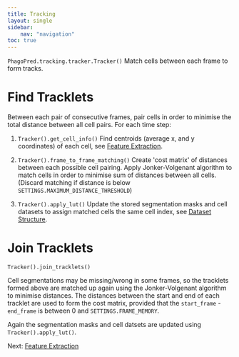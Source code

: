 ```yaml
---
title: Tracking
layout: single
sidebar: 
    nav: "navigation"
toc: true
---
```

`PhagoPred.tracking.tracker.Tracker()`
Match cells between each frame to form tracks.
# Find Tracklets
Between each pair of consecutive frames, pair cells in order to minimise the total distance between all cell pairs.
For each time step:
1. `Tracker().get_cell_info()`
    Find centroids (average x, and y coordinates) of each cell, see [Feature Extraction](/FeatureExtraction/).
    
2. `Tracker().frame_to_frame_matching()`
    Create 'cost matrix' of distances between each possible cell pairing. Apply Jonker-Volgenant algorithm to match cells in order to minimise sum of distances between all cells. (Discard matching if distance is below `SETTINGS.MAXIMUM_DISTANCE_THRESHOLD`)

3. `Tracker().apply_lut()`
    Update the stored segmentation masks and cell datasets to assign matched cells the same cell index, see [Dataset Structure](/DatasetStructure/).

# Join Tracklets
`Tracker().join_tracklets()`

Cell segmentations may be missing/wrong in some frames, so the tracklets formed above are matched up again using the Jonker-Volgenant algorithm to minimise distances. The distances between the start and end of each tracklet are used to form the cost matrix, provided that the `start_frame` - `end_frame` is between 0 and `SETTINGS.FRAME_MEMORY`.

Again the segmentation masks and cell datsets are updated using `Tracker().apply_lut()`.

Next: [Feature Extraction](/FeatureExtraction/)